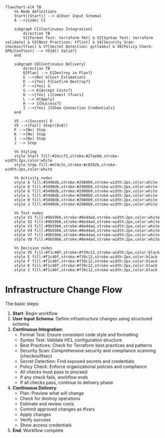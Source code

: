 ```mermaid
flowchart-elk TB
    %% Node definitions
    Start((Start)) --> A[User Input Schema]
    A -->|Code| CI

    subgraph CI[Continuous Integration]
        direction TB
        V1[Format Test: terraform fmt] & V2[Syntax Test: terraform validate] & V3[Best Practices: tflint] & V4[Security Scan: checkov/tfsec] & V7[Secret Detection: gitleaks] & V8[Policy Check: OPA/Conftest] --> V5{All Valid?}
    end

    subgraph CD[Continuous Delivery]
        direction TB
        D[Plan] --> E{Destroy in Plan?}
        E -->|No| G[Cost Estimation]
        E -->|Yes| F{Confirm Destroy?}
        F -->|Yes| G
        G --> K{Accept Costs?}
        K -->|Yes| L[Commit tfvars]
        L --> H[Apply]
        H --> I{Success?}
        I -->|Yes| J[Show Connection Credentials]
    end

    V5 -->|Success| D
    V5 -->|Fail| Stop((End))
    F -->|No| Stop
    K -->|No| Stop
    I -->|No| Stop
    J --> Stop

    %% Styling
    style Start fill:#2ecc71,stroke:#27ae60,stroke-width:2px,color:white
    style Stop fill:#e74c3c,stroke:#c0392b,stroke-width:2px,color:white
    
    %% Activity nodes
    style A fill:#3498db,stroke:#2980b9,stroke-width:2px,color:white
    style D fill:#3498db,stroke:#2980b9,stroke-width:2px,color:white
    style G fill:#3498db,stroke:#2980b9,stroke-width:2px,color:white
    style L fill:#3498db,stroke:#2980b9,stroke-width:2px,color:white
    style H fill:#3498db,stroke:#2980b9,stroke-width:2px,color:white
    style J fill:#3498db,stroke:#2980b9,stroke-width:2px,color:white

    %% Test nodes
    style V1 fill:#9b59b6,stroke:#8e44ad,stroke-width:2px,color:white
    style V2 fill:#9b59b6,stroke:#8e44ad,stroke-width:2px,color:white
    style V3 fill:#9b59b6,stroke:#8e44ad,stroke-width:2px,color:white
    style V4 fill:#9b59b6,stroke:#8e44ad,stroke-width:2px,color:white
    style V7 fill:#9b59b6,stroke:#8e44ad,stroke-width:2px,color:white
    style V8 fill:#9b59b6,stroke:#8e44ad,stroke-width:2px,color:white

    %% Decision nodes
    style V5 fill:#f1c40f,stroke:#f39c12,stroke-width:2px,color:black
    style E fill:#f1c40f,stroke:#f39c12,stroke-width:2px,color:black
    style F fill:#f1c40f,stroke:#f39c12,stroke-width:2px,color:black
    style K fill:#f1c40f,stroke:#f39c12,stroke-width:2px,color:black
    style I fill:#f1c40f,stroke:#f39c12,stroke-width:2px,color:black

```

# Infrastructure Change Flow

The basic steps:

1. **Start**: Begin workflow
2. **User Input Schema**: Define infrastructure changes using structured schema
3. **Continuous Integration**:
   - Format Test: Ensure consistent code style and formatting
   - Syntax Test: Validate HCL configuration structure
   - Best Practices: Check for Terraform best practices and patterns
   - Security Scan: Comprehensive security and compliance scanning (checkov/tfsec)
   - Secret Detection: Find exposed secrets and credentials
   - Policy Check: Enforce organizational policies and compliance
   - All checks must pass to proceed
   - If any check fails, workflow ends
   - If all checks pass, continue to delivery phase
4. **Continuous Delivery**:
   - Plan: Preview what will change
   - Check for destroy operations
   - Estimate and review costs
   - Commit approved changes as tfvars
   - Apply changes
   - Verify success
   - Show access credentials
5. **End**: Workflow complete